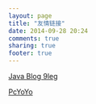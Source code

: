 ```yaml
---
layout: page
title: "友情链接"
date: 2014-09-28 20:24
comments: true
sharing: true
footer: true
---
```

[Java Blog 9leg](http://9leg.com/)

[PcYoYo](http://www.pcyoyo.com/#droidyue.com)




